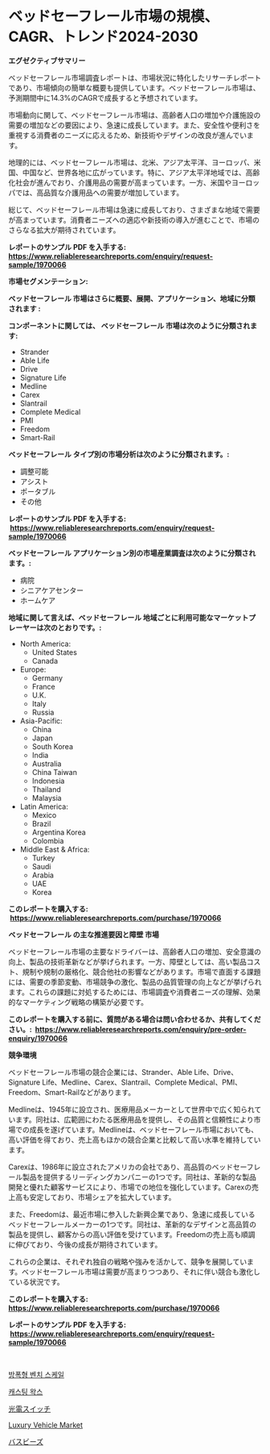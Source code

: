 <p><h1>ベッドセーフレール市場の規模、CAGR、トレンド2024-2030</h1></p><p><strong>エグゼクティブサマリー</strong></p>
<p><p>ベッドセーフレール市場調査レポートは、市場状況に特化したリサーチレポートであり、市場傾向の簡単な概要も提供しています。ベッドセーフレール市場は、予測期間中に14.3%のCAGRで成長すると予想されています。</p><p>市場動向に関して、ベッドセーフレール市場は、高齢者人口の増加や介護施設の需要の増加などの要因により、急速に成長しています。また、安全性や便利さを重視する消費者のニーズに応えるため、新技術やデザインの改良が進んでいます。</p><p>地理的には、ベッドセーフレール市場は、北米、アジア太平洋、ヨーロッパ、米国、中国など、世界各地に広がっています。特に、アジア太平洋地域では、高齢化社会が進んでおり、介護用品の需要が高まっています。一方、米国やヨーロッパでは、高品質な介護用品への需要が増加しています。</p><p>総じて、ベッドセーフレール市場は急速に成長しており、さまざまな地域で需要が高まっています。消費者ニーズへの適応や新技術の導入が進むことで、市場のさらなる拡大が期待されています。</p></p>
<p><strong>レポートのサンプル PDF を入手する: <a href="https://www.reliableresearchreports.com/enquiry/request-sample/1970066">https://www.reliableresearchreports.com/enquiry/request-sample/1970066</a></strong></p>
<p><strong>市場セグメンテーション:</strong></p>
<p><strong> ベッドセーフレール 市場はさらに概要、展開、アプリケーション、地域に分類されます :</strong></p>
<p><strong>コンポーネントに関しては、 ベッドセーフレール 市場は次のように分類されます: &nbsp;</strong></p>
<p><ul><li>Strander</li><li>Able Life</li><li>Drive</li><li>Signature Life</li><li>Medline</li><li>Carex</li><li>Slantrail</li><li>Complete Medical</li><li>PMI</li><li>Freedom</li><li>Smart-Rail</li></ul></p>
<p><strong> ベッドセーフレール タイプ別の市場分析は次のように分類されます。:</strong></p>
<p><ul><li>調整可能</li><li>アシスト</li><li>ポータブル</li><li>その他</li></ul></p>
<p><strong>レポートのサンプル PDF を入手する: &nbsp;<a href="https://www.reliableresearchreports.com/enquiry/request-sample/1970066">https://www.reliableresearchreports.com/enquiry/request-sample/1970066</a></strong></p>
<p><strong> ベッドセーフレール アプリケーション別の市場産業調査は次のように分類されます。:</strong></p>
<p><ul><li>病院</li><li>シニアケアセンター</li><li>ホームケア</li></ul></p>
<p><strong>地域に関して言えば、ベッドセーフレール 地域ごとに利用可能なマーケットプレーヤーは次のとおりです。:</strong></p>
<p><ul>
    <li>
        North America:
        <ul>
            <li>United States</li>
            <li>Canada</li>
        </ul>
    </li>
    <li>
        Europe:
        <ul>
            <li>Germany</li>
            <li>France</li>
            <li>U.K.</li>
            <li>Italy</li>
            <li>Russia</li>
        </ul>
    </li>
    <li>
        Asia-Pacific:
        <ul>
            <li>China</li>
            <li>Japan</li>
            <li>South Korea</li>
            <li>India</li>
            <li>Australia</li>
            <li>China Taiwan</li>
            <li>Indonesia</li>
            <li>Thailand</li>
            <li>Malaysia</li>
        </ul>
    </li>
    <li>
        Latin America:
        <ul>
            <li>Mexico</li>
            <li>Brazil</li>
            <li>Argentina Korea</li>
            <li>Colombia</li>
        </ul>
    </li>
    <li>
        Middle East & Africa:
        <ul>
            <li>Turkey</li>
            <li>Saudi</li>
            <li>Arabia</li>
            <li>UAE</li>
            <li>Korea</li>
        </ul>
    </li>
    </ul></p>
<p><strong>このレポートを購入する: &nbsp;<a href="https://www.reliableresearchreports.com/purchase/1970066">https://www.reliableresearchreports.com/purchase/1970066</a></strong></p>
<p><strong>ベッドセーフレール の主な推進要因と障壁 市場</strong></p>
<p><p>ベッドセーフレール市場の主要なドライバーは、高齢者人口の増加、安全意識の向上、製品の技術革新などが挙げられます。一方、障壁としては、高い製品コスト、規制や規制の厳格化、競合他社の影響などがあります。市場で直面する課題には、需要の季節変動、市場競争の激化、製品の品質管理の向上などが挙げられます。これらの課題に対処するためには、市場調査や消費者ニーズの理解、効果的なマーケティング戦略の構築が必要です。</p></p>
<p><strong>このレポートを購入する前に、質問がある場合は問い合わせるか、共有してください。:&nbsp; <a href="https://www.reliableresearchreports.com/enquiry/pre-order-enquiry/1970066">https://www.reliableresearchreports.com/enquiry/pre-order-enquiry/1970066</a></strong></p>
<p><strong>競争環境</strong></p>
<p><p>ベッドセーフレール市場の競合企業には、Strander、Able Life、Drive、Signature Life、Medline、Carex、Slantrail、Complete Medical、PMI、Freedom、Smart-Railなどがあります。</p><p>Medlineは、1945年に設立され、医療用品メーカーとして世界中で広く知られています。同社は、広範囲にわたる医療用品を提供し、その品質と信頼性により市場での成長を遂げています。Medlineは、ベッドセーフレール市場においても、高い評価を得ており、売上高もほかの競合企業と比較して高い水準を維持しています。</p><p>Carexは、1986年に設立されたアメリカの会社であり、高品質のベッドセーフレール製品を提供するリーディングカンパニーの1つです。同社は、革新的な製品開発と優れた顧客サービスにより、市場での地位を強化しています。Carexの売上高も安定しており、市場シェアを拡大しています。</p><p>また、Freedomは、最近市場に参入した新興企業であり、急速に成長しているベッドセーフレールメーカーの1つです。同社は、革新的なデザインと高品質の製品を提供し、顧客からの高い評価を受けています。Freedomの売上高も順調に伸びており、今後の成長が期待されています。</p><p>これらの企業は、それぞれ独自の戦略や強みを活かして、競争を展開しています。ベッドセーフレール市場は需要が高まりつつあり、それに伴い競合も激化している状況です。</p></p>
<p><strong>このレポートを購入する: &nbsp; <a href="https://www.reliableresearchreports.com/purchase/1970066">https://www.reliableresearchreports.com/purchase/1970066</a></strong></p>
<p><strong>レポートのサンプル PDF を入手する: &nbsp;<a href="https://www.reliableresearchreports.com/enquiry/request-sample/1970066">https://www.reliableresearchreports.com/enquiry/request-sample/1970066</a></strong><strong></strong></p>
<p>&nbsp;</p>
<p><p><a href="https://github.com/vsnao330707/Market-Research-Report-List-1/blob/main/797181210169.md">방폭형 벤치 스케일</a></p><p><a href="https://github.com/KellyLyncyh543964/Market-Research-Report-List-1/blob/main/226483210170.md">캐스팅 왁스</a></p><p><a href="https://github.com/zjkmgcs938405/Market-Research-Report-List-1/blob/main/914315811206.md">光電スイッチ</a></p><p><a href="https://issuu.com/reportprime-2/docs/luxury-vehicle-market-size-2030.pptx">Luxury Vehicle Market</a></p><p><a href="https://github.com/mohamedbakry57/Market-Research-Report-List-3/blob/main/826406711205.md">バスビーズ</a></p></p>